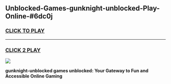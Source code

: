 
## Unblocked-Games-gunknight-unblocked-Play-Online-#6dc0j
<h3>
<a href="https://premium.freeplayer.one?title=gunknight-unblocked&ref=24F">CLICK TO PLAY</a></h3>
<hr>

<h3>
<a href="https://premium.freeplayer.one?title=gunknight-unblocked&ref=24F">CLICK 2 PLAY</a>
  
</h3>

<a href="https://premium.freeplayer.one?title=gunknight-unblocked&ref=24F/"><img src="https://clearcache.store/games.png"></a>


**gunknight-unblocked games unblocked: Your Gateway to Fun and Accessible Online Gaming**
